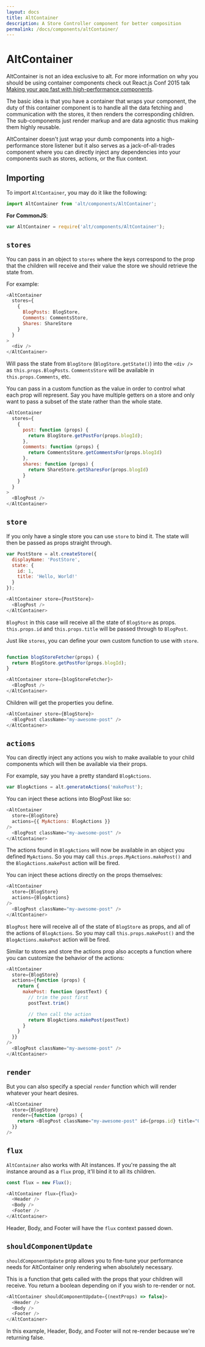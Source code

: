 ```yaml
---
layout: docs
title: AltContainer
description: A Store Controller component for better composition
permalink: /docs/components/altContainer/
---
```


# AltContainer

AltContainer is not an idea exclusive to alt. For more information on why you should be using container components check out React.js Conf 2015 talk [Making your app fast with high-performance components](https://youtu.be/KYzlpRvWZ6c?t=22m48s).

The basic idea is that you have a container that wraps your component, the duty of this container component is to handle all the data fetching and communication with the stores, it then renders the corresponding children. The sub-components just render markup and are data agnostic thus making them highly reusable.

AltContainer doesn't just wrap your dumb components into a high-performance store listener but it also serves as a jack-of-all-trades component where you can directly inject any dependencies into your components such as stores, actions, or the flux context.

## Importing

To import `AltContainer`, you may do it like the following:

```js
import AltContainer from 'alt/components/AltContainer';
```

**For CommonJS**:

```js
var AltContainer = require('alt/components/AltContainer');
```

## `stores`

You can pass in an object to `stores` where the keys correspond to the prop that the children will receive and their value the store we should retrieve the state from.

For example:

```js
<AltContainer
  stores={
    {
      BlogPosts: BlogStore,
      Comments: CommentsStore,
      Shares: ShareStore
    }
  }
>
  <div />
</AltContainer>
```

Will pass the state from `BlogStore` (`BlogStore.getState()`) into the `<div />` as `this.props.BlogPosts`. `CommentsStore` will be available in `this.props.Comments`, etc.

You can pass in a custom function as the value in order to control what each prop will represent. Say you have multiple getters on a store and only want to pass a subset of the state rather than the whole state.

```js
<AltContainer
  stores={
    {
      post: function (props) {
        return BlogStore.getPostFor(props.blogId);
      },
      comments: function (props) {
        return CommentsStore.getCommentsFor(props.blogId)
      },
      shares: function (props) {
        return ShareStore.getSharesFor(props.blogId)
      }
    }
  }
>
  <BlogPost />
</AltContainer>
```

## `store`

If you only have a single store you can use `store` to bind it. The state will then be passed as props straight through.

```js
var PostStore = alt.createStore({
  displayName: 'PostStore',
  state: {
    id: 1,
    title: 'Hello, World!'
  }
});

<AltContainer store={PostStore}>
  <BlogPost />
</AltContainer>
```

`BlogPost` in this case will receive all the state of `BlogStore` as props. `this.props.id` and `this.props.title` will be passed through to `BlogPost`.

Just like `stores`, you can define your own custom function to use with `store`.

```js

function blogStoreFetcher(props) {
  return BlogStore.getPostFor(props.blogId);
}

<AltContainer store={blogStoreFetcher}>
  <BlogPost />
</AltContainer>
```

Children will get the properties you define.

```js
<AltContainer store={BlogStore}>
  <BlogPost className="my-awesome-post" />
</AltContainer>
```

## `actions`

You can directly inject any actions you wish to make available to your child components which will then be available via their props.

For example, say you have a pretty standard `BlogActions`.

```js
var BlogActions = alt.generateActions('makePost');
```

You can inject these actions into BlogPost like so:

```js
<AltContainer
  store={BlogStore}
  actions={{ MyActions: BlogActions }}
/>
  <BlogPost className="my-awesome-post" />
</AltContainer>
```

The actions found in `BlogActions` will now be available in an object you defined `MyActions`. So you may call `this.props.MyActions.makePost()` and the `BlogActions.makePost` action will be fired.

You can inject these actions directly on the props themselves:

```js
<AltContainer
  store={BlogStore}
  actions={BlogActions}
/>
  <BlogPost className="my-awesome-post" />
</AltContainer>
```

`BlogPost` here will receive all of the state of `BlogStore` as props, and all of the actions of `BlogActions`. So you may call `this.props.makePost()` and the `BlogActions.makePost` action will be fired.

Similar to stores and store the actions prop also accepts a function where you can customize the behavior of the actions:

```js
<AltContainer
  store={BlogStore}
  actions={function (props) {
    return {
      makePost: function (postText) {
        // trim the post first
        postText.trim()

        // then call the action
        return BlogActions.makePost(postText)
      }
    }
  }}
/>
  <BlogPost className="my-awesome-post" />
</AltContainer>
```

## `render`

But you can also specify a special `render` function which will render whatever your heart desires.

```js
<AltContainer
  store={BlogStore}
  render={function (props) {
    return <BlogPost className="my-awesome-post" id={props.id} title="Overriding the title" />
  }}
/>
```

## `flux`

`AltContainer` also works with Alt instances. If you're passing the alt instance around as a `flux` prop, it'll bind it to all its children.

```js
const flux = new Flux();

<AltContainer flux={flux}>
  <Header />
  <Body />
  <Footer />
</AltContainer>
```

Header, Body, and Footer will have the `flux` context passed down.

## `shouldComponentUpdate`

`shouldComponentUpdate` prop allows you to fine-tune your performance needs for AltContainer only rendering when absolutely necessary.

This is a function that gets called with the props that your children will receive. You return a boolean depending on if you wish to re-render or not.

```js
<AltContainer shouldComponentUpdate={(nextProps) => false}>
  <Header />
  <Body />
  <Footer />
</AltContainer>
```

In this example, Header, Body, and Footer will not re-render because we're returning false.
